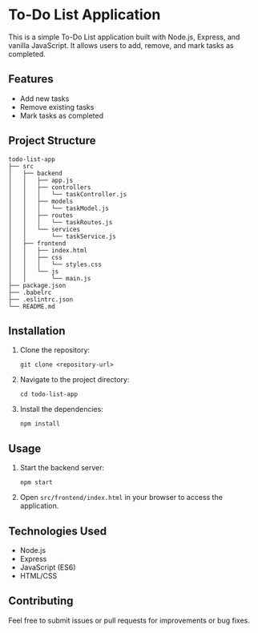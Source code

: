 # To-Do List Application

This is a simple To-Do List application built with Node.js, Express, and vanilla JavaScript. It allows users to add, remove, and mark tasks as completed.

## Features

- Add new tasks
- Remove existing tasks
- Mark tasks as completed

## Project Structure

```
todo-list-app
├── src
│   ├── backend
│   │   ├── app.js
│   │   ├── controllers
│   │   │   └── taskController.js
│   │   ├── models
│   │   │   └── taskModel.js
│   │   ├── routes
│   │   │   └── taskRoutes.js
│   │   └── services
│   │       └── taskService.js
│   ├── frontend
│   │   ├── index.html
│   │   ├── css
│   │   │   └── styles.css
│   │   └── js
│   │       └── main.js
├── package.json
├── .babelrc
├── .eslintrc.json
└── README.md
```

## Installation

1. Clone the repository:
   ```
   git clone <repository-url>
   ```
2. Navigate to the project directory:
   ```
   cd todo-list-app
   ```
3. Install the dependencies:
   ```
   npm install
   ```

## Usage

1. Start the backend server:
   ```
   npm start
   ```
2. Open `src/frontend/index.html` in your browser to access the application.

## Technologies Used

- Node.js
- Express
- JavaScript (ES6)
- HTML/CSS

## Contributing

Feel free to submit issues or pull requests for improvements or bug fixes.